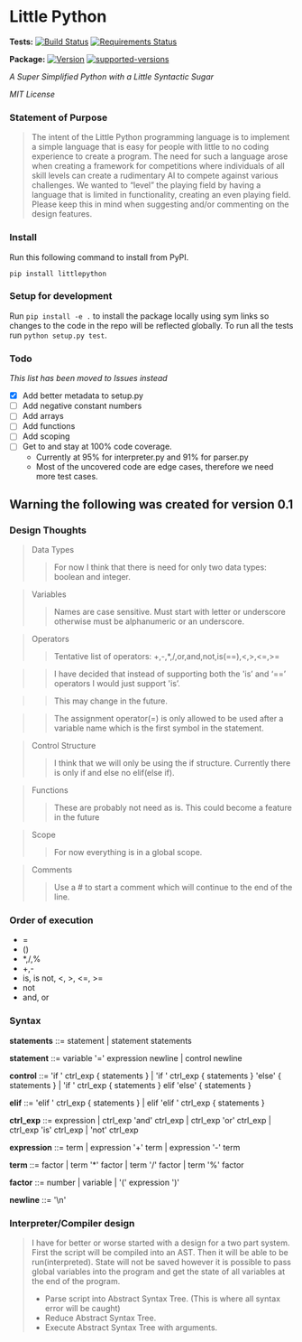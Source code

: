# Little Python

**Tests:** [![Build Status](https://travis-ci.org/DerPferd/little-python.svg?branch=master)](https://travis-ci.org/DerPferd/little-python)
[![Requirements Status](https://requires.io/github/DerPferd/little-python/requirements.svg?branch=master)](https://requires.io/github/DerPferd/little-python/requirements/?branch=master)

**Package:** [![Version](https://img.shields.io/pypi/v/littlepython.svg)](https://pypi.python.org/pypi/littlepython)
[![supported-versions](https://img.shields.io/pypi/pyversions/littlepython.svg)](https://pypi.python.org/pypi/littlepython)

*A Super Simplified Python with a Little Syntactic Sugar*

*MIT License*

### Statement of Purpose

> The intent of the Little Python programming language is to implement a simple language that is easy for people with little to no coding experience to create a program. The need for such a language arose when creating a framework for competitions  where individuals of all skill levels can create a rudimentary AI to compete against various challenges. We wanted to “level” the playing field by having a language that is limited in functionality, creating an even playing field. Please keep this in mind when suggesting and/or commenting on the design features.

### Install
Run this following command to install from PyPI.

```pip install littlepython```

### Setup for development
Run ```pip install -e .``` to install the package locally using sym links so changes to the code in the repo will be reflected globally.
To run all the tests run ```python setup.py test```.

### Todo
*This list has been moved to Issues instead*
- [X] Add better metadata to setup.py
- [ ] Add negative constant numbers
- [ ] Add arrays
- [ ] Add functions
- [ ] Add scoping
- [ ] Get to and stay at 100% code coverage.
   - Currently at 95% for interpreter.py and 91% for parser.py
   - Most of the uncovered code are edge cases, therefore we need more test cases.


## Warning the following was created for version 0.1

### Design Thoughts
> Data Types
> > For now I think that there is need for only two data types: boolean and integer.

> Variables
> > Names are case sensitive.
> > Must start with letter or underscore otherwise must be alphanumeric or an underscore.

> Operators
> > Tentative list of operators: +,-,*,/,or,and,not,is(==),<,>,<=,>=

> > I have decided that instead of supporting both the 'is’ and ‘==’ operators I would just support 'is’.

> > This may change in the future.

> > The assignment operator(=) is only allowed to be used after a variable name which is the first symbol in the statement.

> Control Structure
> > I think that we will only be using the if structure.
Currently there is only if and else no elif(else if).

> Functions
> > These are probably not need as is.
This could become a feature in the future

> Scope
> > For now everything is in a global scope.

> Comments
> > Use a # to start a comment which will continue to the end of the line.

### Order of execution
* =
* ()
* *,/,%
* +,-
* is, is not, <, >, <=, >=
* not
* and, or



### Syntax
**statements** ::= statement
                 | statement statements

**statement**  ::= variable '=' expression newline
                 | control newline

**control**    ::= 'if ' ctrl_exp { statements }
                 | 'if ' ctrl_exp { statements } 'else' { statements }
                 | 'if ' ctrl_exp { statements } elif 'else' { statements }

**elif**       ::= 'elif ' ctrl_exp { statements }
                 | elif 'elif ' ctrl_exp { statements }

**ctrl_exp**   ::= expression
                 | ctrl_exp 'and' ctrl_exp
                 | ctrl_exp 'or' ctrl_exp
                 | ctrl_exp 'is' ctrl_exp
                 | 'not' ctrl_exp

**expression** ::= term
                 | expression '+' term
                 | expression '-' term

**term**       ::= factor
                 | term '*' factor
                 | term '/' factor
                 | term '%' factor

**factor**     ::= number
                 | variable
                 | '(' expression ')'

**newline**    ::= '\n'

### Interpreter/Compiler design
> I have for better or worse started with a design for a two part system. First the script will be compiled into an AST. Then it will be able to be run(interpreted). State will not be saved however it is possible to pass global variables into the program and get the state of all variables at the end of the program.
> - Parse script into Abstract Syntax Tree. (This is where all syntax error will be caught)
> - Reduce Abstract Syntax Tree.
> - Execute Abstract Syntax Tree with arguments.
